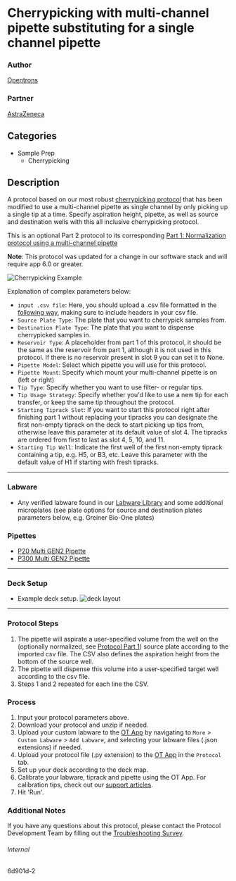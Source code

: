 # Cherrypicking with multi-channel pipette substituting for a single channel pipette

### Author
[Opentrons](https://opentrons.com/)

### Partner
[AstraZeneca](https://www.astrazeneca.com/)



## Categories
* Sample Prep
	* Cherrypicking

## Description

A protocol based on our most robust [cherrypicking protocol](https://protocols.opentrons.com/protocol/cherrypicking) that has been modified to use a multi-channel pipette as single channel by only picking up a single tip at a time. Specify aspiration height, pipette, as well as source and destination wells with this all inclusive cherrypicking protocol.

This is an optional Part 2 protocol to its corresponding [Part 1: Normalization protocol using a multi-channel pipette](https://protocols.opentrons.com/protocol/6d901d)

**Note**: This protocol was updated for a change in our software stack and will require app 6.0 or greater.

![Cherrypicking Example](https://opentrons-protocol-library-website.s3.amazonaws.com/custom-README-images/cherrypicking/cherrypicking_example.png)

Explanation of complex parameters below:

* `input .csv file`: Here, you should upload a .csv file formatted in the [following way](https://opentrons-protocol-library-website.s3.amazonaws.com/custom-README-images/6d901d/2/example.csv), making sure to include headers in your csv file.
* `Source Plate Type`: The plate that you want to cherrypick samples from.
* `Destination Plate Type`: The plate that you want to dispense cherrypicked samples in.
* `Reservoir Type`: A placeholder from part 1 of this protocol, it should be the same as the reservoir from part 1, although it is not used in this protocol. If there is no reservoir present in slot 9 you can set it to None.
* `Pipette Model`: Select which pipette you will use for this protocol.
* `Pipette Mount`: Specify which mount your multi-channel pipette is on (left or right)
* `Tip Type`: Specify whether you want to use filter- or regular tips.
* `Tip Usage Strategy`: Specify whether you'd like to use a new tip for each transfer, or keep the same tip throughout the protocol.
* `Starting Tiprack Slot`: If you want to start this protocol right after finishing part 1 without replacing your tipracks you can designate the first non-empty tiprack on the deck to start picking up tips from, otherwise leave this parameter at its default value of slot 4. The tipracks are ordered from first to last as slot 4, 5, 10, and 11.
* `Starting Tip Well`: Indicate the first well of the first non-empty tiprack containing a tip, e.g. H5, or B3, etc. Leave this parameter with the default value of H1 if starting with fresh tipracks.

---

### Labware
* Any verified labware found in our [Labware Library](https://labware.opentrons.com/?category=wellPlate) and some additional microplates (see plate options for source and destination plates parameters below, e.g. Greiner Bio-One plates)

### Pipettes
* [P20 Multi GEN2 Pipette](https://shop.opentrons.com/8-channel-electronic-pipette/)
* [P300 Multi GEN2 Pipette](https://shop.opentrons.com/8-channel-electronic-pipette/)

---

### Deck Setup
* Example deck setup.
![deck layout](https://opentrons-protocol-library-website.s3.amazonaws.com/custom-README-images/6d901d/2/example_deck.jpg)

---

### Protocol Steps
1. The pipette will aspirate a user-specified volume from the well on the (optionally normalized, see [Protocol Part 1](https://protocols.opentrons.com/protocol/6d901d)) source plate according to the imported csv file. The CSV also defines the aspiration height from the bottom of the source well.
2. The pipette will dispense this volume into a user-specified target well according to the csv file.
3. Steps 1 and 2 repeated for each line the CSV.

### Process
1. Input your protocol parameters above.
2. Download your protocol and unzip if needed.
3. Upload your custom labware to the [OT App](https://opentrons.com/ot-app) by navigating to `More` > `Custom Labware` > `Add Labware`, and selecting your labware files (.json extensions) if needed.
4. Upload your protocol file (.py extension) to the [OT App](https://opentrons.com/ot-app) in the `Protocol` tab.
5. Set up your deck according to the deck map.
6. Calibrate your labware, tiprack and pipette using the OT App. For calibration tips, check out our [support articles](https://support.opentrons.com/en/collections/1559720-guide-for-getting-started-with-the-ot-2).
7. Hit 'Run'.

### Additional Notes
If you have any questions about this protocol, please contact the Protocol Development Team by filling out the [Troubleshooting Survey](https://protocol-troubleshooting.paperform.co/).

###### Internal
6d901d-2
